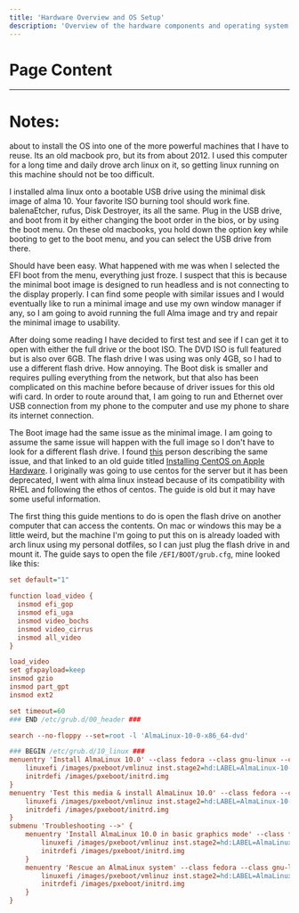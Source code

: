 ```yaml
---
title: 'Hardware Overview and OS Setup'
description: 'Overview of the hardware components and operating system setup for the homelab'
---
```


# Page Content


---

# Notes:

about to install the OS into one of the more powerful machines that I have to reuse. Its an old macbook pro, but its from about 2012. I used this computer for a long time and daily drove arch linux on it, so getting linux running on this machine should not be too difficult.

I installed alma linux onto a bootable USB drive using the minimal disk image of alma 10. Your favorite ISO burning tool should work fine. balenaEtcher, rufus, Disk Destroyer, its all the same. Plug in the USB drive, and boot from it by either changing the boot order in the bios, or by using the boot menu. On these old macbooks, you hold down the option key while booting to get to the boot menu, and you can select the USB drive from there.

Should have been easy. What happened with me was when I selected the EFI boot from the menu, everything just froze. I suspect that this is because the minimal boot image is designed to run headless and is not connecting to the display properly. I can find some people with similar issues and I would eventually like to run a minimal image and use my own window manager if any, so I am going to avoid running the full Alma image and try and repair the minimal image to usability.

After doing some reading I have decided to first test and see if I can get it to open with either the full drive or the boot ISO. The DVD ISO is full featured but is also over 6GB. The flash drive I was using was only 4GB, so I had to use a different flash drive. How annoying. The Boot disk is smaller and requires pulling everything from the network, but that also has been complicated on this machine before because of driver issues for this old wifi card. In order to route around that, I am going to run and Ethernet over USB connection from my phone to the computer and use my phone to share its internet connection.

The Boot image had the same issue as the minimal image. I am going to assume the same issue will happen with the full image so I don't have to look for a different flash drive. I found [this](https://www.reddit.com/r/AlmaLinux/comments/pkao9s/almalinux_on_macbook_pro/) person describing the same issue, and that linked to an old guide titled [Installing CentOS on Apple Hardware](https://gist.github.com/codello/f70973b1106978722eb2016b8b37b801). I originally was going to use centos for the server but it has been deprecated, I went with alma linux instead because of its compatibility with RHEL and following the ethos of centos. The guide is old but it may have some useful information.

The first thing this guide mentions to do is open the flash drive on another computer that can access the contents. On mac or windows this may be a little weird, but the machine I'm going to put this on is already loaded with arch linux using my personal dotfiles, so I can just plug the flash drive in and mount it. The guide says to open the file `/EFI/BOOT/grub.cfg`, mine looked like this: 

```cfg
set default="1"

function load_video {
  insmod efi_gop
  insmod efi_uga
  insmod video_bochs
  insmod video_cirrus
  insmod all_video
}

load_video
set gfxpayload=keep
insmod gzio
insmod part_gpt
insmod ext2

set timeout=60
### END /etc/grub.d/00_header ###

search --no-floppy --set=root -l 'AlmaLinux-10-0-x86_64-dvd'

### BEGIN /etc/grub.d/10_linux ###
menuentry 'Install AlmaLinux 10.0' --class fedora --class gnu-linux --class gnu --class os {
	linuxefi /images/pxeboot/vmlinuz inst.stage2=hd:LABEL=AlmaLinux-10-0-x86_64-dvd quiet
	initrdefi /images/pxeboot/initrd.img
}
menuentry 'Test this media & install AlmaLinux 10.0' --class fedora --class gnu-linux --class gnu --class os {
	linuxefi /images/pxeboot/vmlinuz inst.stage2=hd:LABEL=AlmaLinux-10-0-x86_64-dvd rd.live.check quiet
	initrdefi /images/pxeboot/initrd.img
}
submenu 'Troubleshooting -->' {
	menuentry 'Install AlmaLinux 10.0 in basic graphics mode' --class fedora --class gnu-linux --class gnu --class os {
		linuxefi /images/pxeboot/vmlinuz inst.stage2=hd:LABEL=AlmaLinux-10-0-x86_64-dvd nomodeset quiet
		initrdefi /images/pxeboot/initrd.img
	}
	menuentry 'Rescue an AlmaLinux system' --class fedora --class gnu-linux --class gnu --class os {
		linuxefi /images/pxeboot/vmlinuz inst.stage2=hd:LABEL=AlmaLinux-10-0-x86_64-dvd inst.rescue quiet
		initrdefi /images/pxeboot/initrd.img
	}
}
```
